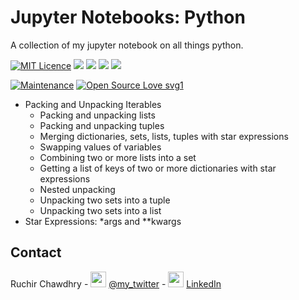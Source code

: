 # Jupyter Notebooks: Python

A collection of my jupyter notebook on all things python.

[![MIT Licence](https://badges.frapsoft.com/os/mit/mit.svg?v=103)](https://opensource.org/licenses/mit-license.php) ![](https://img.shields.io/pypi/pyversions/Django.svg) ![](https://img.shields.io/github/license/RuchirChawdhry/passwordchecker.svg) ![](https://img.shields.io/github/size/RuchirChawdhry/PasswordChecker.svg) ![](https://img.shields.io/badge/version-v1.0-blue.svg)

[![Maintenance](https://img.shields.io/badge/Maintained%3F-yes-green.svg)](https://GitHub.com/Naereen/StrapDown.js/graphs/commit-activity) [![Open Source Love svg1](https://badges.frapsoft.com/os/v1/open-source.svg?v=103)](https://github.com/ellerbrock/open-source-badges/)



- Packing and Unpacking Iterables
  - Packing and unpacking lists
  - Packing and unpacking tuples
  - Merging dictionaries, sets, lists, tuples with star expressions
  - Swapping values of variables
  - Combining two or more lists into a set
  - Getting a list of keys of two or more dictionaries with star expressions
  - Nested unpacking
  - Unpacking two sets into a tuple
  - Unpacking two sets into a list
- Star Expressions: \*args and \*\*kwargs

## Contact
Ruchir Chawdhry - <img height="25" width="25" src="https://cdn.jsdelivr.net/npm/simple-icons@latest/icons/twitter.svg" /> [@my_twitter](https://www.twitter.com/my_username) - <img height="25" width="25" src="https://cdn.jsdelivr.net/npm/simple-icons@latest/icons/linkedin.svg" />
 [LinkedIn](https://www.linkedin.com/in/ruchirchawdhry/)
